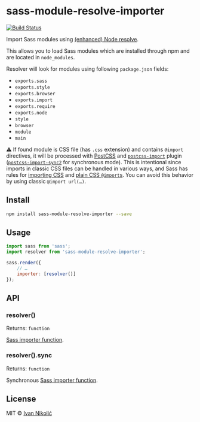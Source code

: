 # sass-module-resolve-importer

[![Build Status][ci-img]][ci]

Import Sass modules using
[(enhanced) Node resolve](https://github.com/webpack/enhanced-resolve).

This allows you to load Sass modules which are installed through npm and are
located in `node_modules`.

Resolver will look for modules using following `package.json` fields:

-   `exports.sass`
-   `exports.style`
-   `exports.browser`
-   `exports.import`
-   `exports.require`
-   `exports.node`
-   `style`
-   `browser`
-   `module`
-   `main`

⚠️ If found module is CSS file (has `.css` extension) and contains `@import`
directives, it will be processed with [PostCSS](https://postcss.org/) and
[`postcss-import`](https://github.com/postcss/postcss-import) plugin
([`postcss-import-sync2`](https://github.com/longlho/postcss-import-sync2) for
synchronous mode). This is intentional since imports in classic CSS files can be
handled in various ways, and Sass has rules for
[importing CSS](https://sass-lang.com/documentation/at-rules/import#importing-css)
and
[plain CSS `@import`s](https://sass-lang.com/documentation/at-rules/import#plain-css-imports).
You can avoid this behavior by using classic `@import url(…)`.

## Install

```sh
npm install sass-module-resolve-importer --save
```

## Usage

```js
import sass from 'sass';
import resolver from 'sass-module-resolve-importer';

sass.render({
	// …
	importer: [resolver()]
});
```

## API

### resolver()

Returns: `function`

[Sass importer function](https://github.com/sass/node-sass#importer--v200---experimental).

### resolver().sync

Returns: `function`

Synchronous
[Sass importer function](https://github.com/sass/node-sass#importer--v200---experimental).

## License

MIT © [Ivan Nikolić](http://ivannikolic.com)

<!-- prettier-ignore-start -->

[ci]: https://travis-ci.com/niksy/sass-module-resolve-importer
[ci-img]: https://travis-ci.com/niksy/sass-module-resolve-importer.svg?branch=master

<!-- prettier-ignore-end -->

